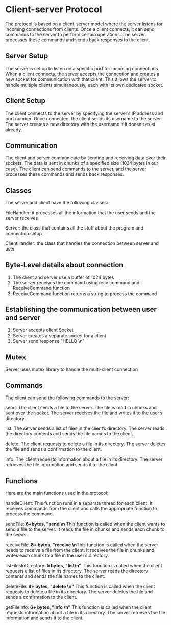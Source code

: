 # Client-server Protocol
The protocol is based on a client-server model where the server listens for incoming connections from clients. Once a client connects, it can send commands to the server to perform certain operations. The server processes these commands and sends back responses to the client.

## Server Setup
The server is set up to listen on a specific port for incoming connections. When a client connects, the server accepts the connection and creates a new socket for communication with that client. This allows the server to handle multiple clients simultaneously, each with its own dedicated socket.

## Client Setup
The client connects to the server by specifying the server’s IP address and port number. Once connected, the client sends its username to the server. The server creates a new directory with the username if it doesn’t exist already.

## Communication
The client and server communicate by sending and receiving data over their sockets. The data is sent in chunks of a specified size (1024 bytes in our case). The client can send commands to the server, and the server processes these commands and sends back responses.

## Classes
The server and client have the following classes:

FileHandler: it processes all the information that the user sends and the server receives

Server: the class that contains all the stuff about the program and connection setup

ClientHandler: the class that handles the connection between server and user

## Byte-Level details about connection
1. The client and server use a buffer of 1024 bytes
2. The server receives the command using recv command and ReceiveCommand function
3. ReceiveCommand function returns a string to process the command

## Establishing the communication between user and server
1. Server accepts client Socket
2. Server creates a separate socket for a client
3. Server send response "HELLO <user>\n"
## Mutex
Server uses mutex library to handle the multi-client connection

## Commands
The client can send the following commands to the server:

send: The client sends a file to the server. The file is read in chunks and sent over the socket. The server receives the file and writes it to the user’s directory.

list: The server sends a list of files in the client’s directory. The server reads the directory contents and sends the file names to the client.

delete: The client requests to delete a file in its directory. The server deletes the file and sends a confirmation to the client.

info: The client requests information about a file in its directory. The server retrieves the file information and sends it to the client.

## Functions
Here are the main functions used in the protocol:

handleClient: This function runs in a separate thread for each client. It receives commands from the client and calls the appropriate function to process the command.

sendFile: **6+bytes, "send <filename>\n** This function is called when the client wants to send a file to the server. It reads the file in chunks and sends each chunk to the server.

receiveFile: **8+ bytes, "receive <filename>\n**This function is called when the server needs to receive a file from the client. It receives the file in chunks and writes each chunk to a file in the user’s directory.

listFilesInDirectory: **5 bytes, "list\n"** This function is called when the client requests a list of files in its directory. The server reads the directory contents and sends the file names to the client.

deleteFile: **8+ bytes, "delete <filename>\n"** This function is called when the client requests to delete a file in its directory. The server deletes the file and sends a confirmation to the client.

getFileInfo: **6+ bytes, "info <filename>\n"** This function is called when the client requests information about a file in its directory. The server retrieves the file information and sends it to the client.
